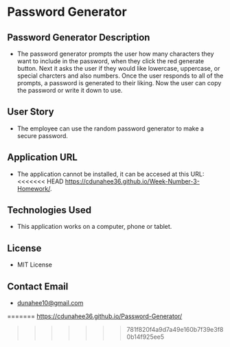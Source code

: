 # Password Generator

## Password Generator Description
* The password generator prompts the user how many characters they want
to include in the password, when they click the red generate button. Next it asks the user if they would like lowercase, uppercase, or special charcters and also numbers. Once the user responds to all of the prompts, a password is generated to their liking. Now the user can copy the password or write it down to use. 

## User Story
* The employee can use the random password generator to make a secure password.

## Application URL
* The application cannot be installed, it can be accesed at this URL:
<<<<<<< HEAD
https://cdunahee36.github.io/Week-Number-3-Homework/.

## Technologies Used
* This application works on a computer, phone or tablet.

## License
* MIT License

## Contact Email
* dunahee10@gmail.com

=======
https://cdunahee36.github.io/Password-Generator/
>>>>>>> 781f820f4a9d7a49e160b7f39e3f80b14f925ee5
